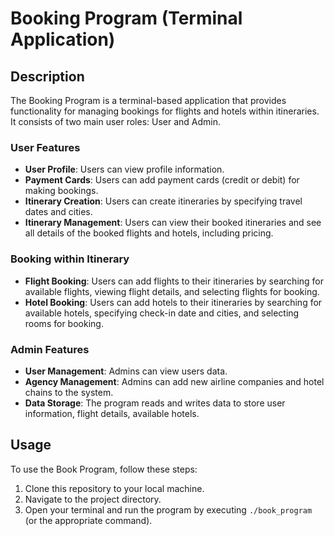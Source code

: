 # Booking Program (Terminal Application)

## Description

The Booking Program is a terminal-based application that provides functionality for managing bookings for flights and hotels within itineraries. It consists of two main user roles: User and Admin.

### User Features

- **User Profile**: Users can view profile information.
- **Payment Cards**: Users can add payment cards (credit or debit) for making bookings.
- **Itinerary Creation**: Users can create itineraries by specifying travel dates and cities.
- **Itinerary Management**: Users can view their booked itineraries and see all details of the booked flights and hotels, including pricing.

### Booking within Itinerary

- **Flight Booking**: Users can add flights to their itineraries by searching for available flights, viewing flight details, and selecting flights for booking.
- **Hotel Booking**: Users can add hotels to their itineraries by searching for available hotels, specifying check-in date and cities, and selecting rooms for booking.

### Admin Features

- **User Management**: Admins can view users data.
- **Agency Management**: Admins can add new airline companies and hotel chains to the system.
- **Data Storage**: The program reads and writes data to store user information, flight details, available hotels.

## Usage

To use the Book Program, follow these steps:

1. Clone this repository to your local machine.
2. Navigate to the project directory.
3. Open your terminal and run the program by executing `./book_program` (or the appropriate command).
